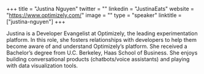 +++
title = "Justina Nguyen"
twitter = ""
linkedin = "JustinaEats"
website = "https://www.optimizely.com/"
image = ""
type = "speaker"
linktitle = ["justina-nguyen"]
+++

Justina is a Developer Evangelist at Optimizely, the leading experimentation platform. In this role, she fosters relationships with developers to help them become aware of and understand Optimizely’s platform. She received a Bachelor’s degree from U.C. Berkeley, Haas School of Business. She enjoys building conversational products (chatbots/voice assistants) and playing with data visualization tools.
